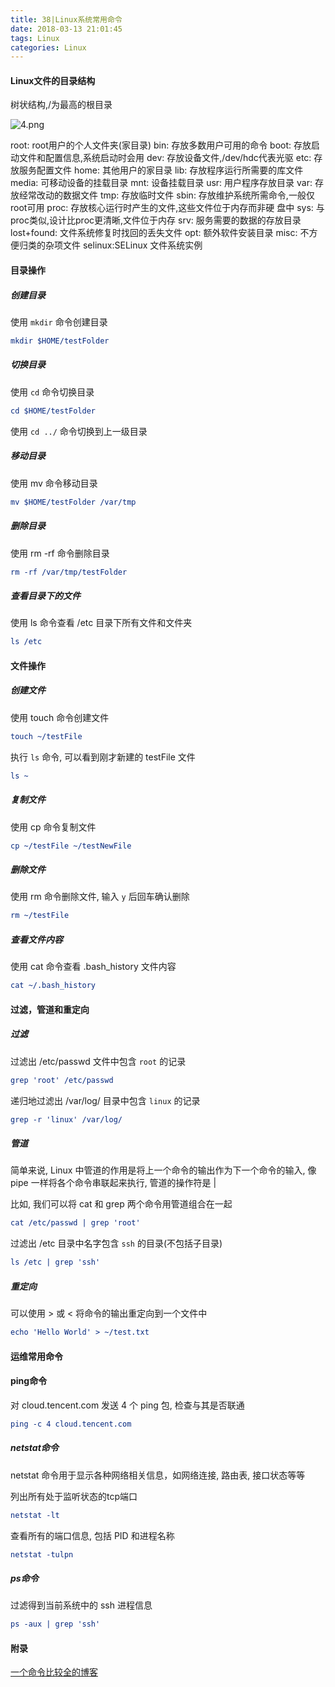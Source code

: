 ```yaml
---
title: 38|Linux系统常用命令
date: 2018-03-13 21:01:45
tags: Linux
categories: Linux
---
```


#### Linux文件的目录结构

树状结构,/为最高的根目录

![4.png](https://i.loli.net/2018/03/13/5aa7cad432298.png)

root:	root用户的个人文件夹(家目录) 
bin:		存放多数用户可用的命令 
boot:	存放启动文件和配置信息,系统启动时会用
dev:		存放设备文件,/dev/hdc代表光驱 
etc:		存放服务配置文件 
home:	其他用户的家目录 
lib:		存放程序运行所需要的库文件 
media:	可移动设备的挂载目录 
mnt:		设备挂载目录 
usr:		用户程序存放目录 
var:		存放经常改动的数据文件 
tmp:		存放临时文件
sbin:	存放维护系统所需命令,一般仅root可用
proc:	存放核心运行时产生的文件,这些文件位于内存而非硬 盘中
sys:		与proc类似,设计比proc更清晰,文件位于内存
srv:		服务需要的数据的存放目录
lost+found:	文件系统修复时找回的丢失文件
opt:		额外软件安装目录
misc:	不方便归类的杂项文件
selinux:SELinux	文件系统实例

<!--more-->

#### 目录操作

##### 创建目录

使用 `mkdir` 命令创建目录

```cmake
mkdir $HOME/testFolder
```

##### 切换目录

使用 `cd` 命令切换目录

```cmake
cd $HOME/testFolder
```

使用 `cd ../` 命令切换到上一级目录

##### 移动目录

使用 mv 命令移动目录

```cmake
mv $HOME/testFolder /var/tmp
```

##### 删除目录

使用 rm -rf 命令删除目录

```cmake
rm -rf /var/tmp/testFolder
```

##### 查看目录下的文件

使用 ls 命令查看 /etc 目录下所有文件和文件夹

```cmake
ls /etc
```

#### 文件操作

##### 创建文件

使用 touch 命令创建文件

```cmake
touch ~/testFile
```

执行 `ls` 命令, 可以看到刚才新建的 testFile 文件

```cmake
ls ~
```

##### 复制文件

使用 cp 命令复制文件

```cmake
cp ~/testFile ~/testNewFile
```

##### 删除文件

使用 rm 命令删除文件, 输入 `y` 后回车确认删除

```cmake
rm ~/testFile
```

##### 查看文件内容

使用 cat 命令查看 .bash_history 文件内容

```cmake
cat ~/.bash_history
```

#### 过滤，管道和重定向

##### 过滤

过滤出 /etc/passwd 文件中包含 `root` 的记录

```cmake
grep 'root' /etc/passwd
```

递归地过滤出 /var/log/ 目录中包含 `linux` 的记录

```cmake
grep -r 'linux' /var/log/
```

##### 管道

简单来说, Linux 中管道的作用是将上一个命令的输出作为下一个命令的输入, 像 pipe 一样将各个命令串联起来执行, 管道的操作符是 |

比如, 我们可以将 cat 和 grep 两个命令用管道组合在一起

```cmake
cat /etc/passwd | grep 'root'
```

过滤出 /etc 目录中名字包含 `ssh` 的目录(不包括子目录)

```cmake
ls /etc | grep 'ssh'
```

##### 重定向

可以使用 > 或 < 将命令的输出重定向到一个文件中

```cmake
echo 'Hello World' > ~/test.txt
```

#### 运维常用命令

#### ping命令

对 cloud.tencent.com 发送 4 个 ping 包, 检查与其是否联通

```cmake
ping -c 4 cloud.tencent.com
```

##### netstat命令

netstat 命令用于显示各种网络相关信息，如网络连接, 路由表, 接口状态等等

列出所有处于监听状态的tcp端口

```cmake
netstat -lt
```

查看所有的端口信息, 包括 PID 和进程名称

```cmake
netstat -tulpn
```

##### ps命令

过滤得到当前系统中的 ssh 进程信息

```cmake
ps -aux | grep 'ssh'
```

#### 附录

[一个命令比较全的博客](https://www.cnblogs.com/fnlingnzb-learner/p/5831284.html)